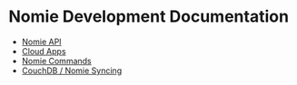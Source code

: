 # Nomie Development Documentation

* [Nomie API](development/nomie-api.md)
* [Cloud Apps](development/cloud-apps.md)
* [Nomie Commands](development/nomie-commands.md)
* [CouchDB / Nomie Syncing](development/couchdb-setup.md)
